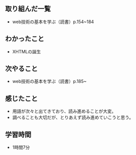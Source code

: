 ## 取り組んだ一覧
- web技術の基本を学ぶ（読書）p.154~184
## わかったこと
- XHTMLの誕生
## 次やること
- web技術の基本を学ぶ（読書）p.185~
## 感じたこと
- 用語が次々と出てきており、読み進めることが大変。
- 調べることも大切だが、とりあえず読み進めていこうと思う。
## 学習時間
- 1時間7分
